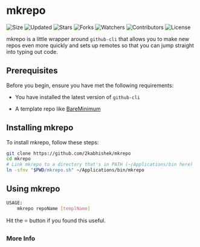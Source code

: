 # mkrepo

![Size](https://img.shields.io/github/repo-size/2kabhishek/mkrepo?style=plastic&color=0f0&label=Size)
![Updated](https://img.shields.io/github/last-commit/2kabhishek/mkrepo?style=plastic&color=f00&label=Updated)
![Stars](https://img.shields.io/github/stars/2kabhishek/mkrepo?style=plastic&color=ffc801&label=Stars)
![Forks](https://img.shields.io/github/forks/2kabhishek/mkrepo?style=plastic&color=003cff&label=Forks)
![Watchers](https://img.shields.io/github/watchers/2kabhishek/mkrepo?style=plastic&color=ff5500&label=Watchers)
![Contributors](https://img.shields.io/github/contributors/2kabhishek/mkrepo?style=plastic&color=f0f&label=Contributors)
![License](https://img.shields.io/github/license/2kabhishek/mkrepo?style=plastic&color=555&label=License)

mkrepo is a little wrapper around `github-cli` that allows you to make new repos even more quickly and sets up remotes so that you can jump straight into typing out code.

## Prerequisites

Before you begin, ensure you have met the following requirements:

- You have installed the latest version of `github-cli`

- A template repo like [BareMinimum](https://github.com/2kabhishek/BareMinimum)

## Installing mkrepo

To install mkrepo, follow these steps:

```bash
git clone https://github.com/2kabhishek/mkrepo
cd mkrepo
# Link mkrepo to a directory that's in PATH (~/Applications/bin here)
ln -sfnv "$PWD/mkrepo.sh" ~/Applications/bin/mkrepo
```

## Using mkrepo

```bash
USAGE:
    mkrepo repoName [templName]

```

Hit the :star: button if you found this useful.

### More Info

